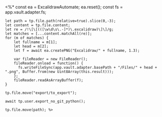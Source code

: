 <%*
	const ea = ExcalidrawAutomate;
	ea.reset();
	const fs = app.vault.adapter.fs;

	let path = tp.file.path(relative=true).slice(0,-3);
	let content = tp.file.content;
	let re = /!\[\[(([\w\d\s\.-]*)\.excalidraw)\]\]/g;
	let matches = [...content.matchAll(re)];
	for (m of matches) {
		let fullname = m[1];
		let head = m[2];
		let f = await ea.createPNG("Excalidraw/" + fullname, 1.3);
		
		var fileReader = new FileReader();
		fileReader.onload = function() {
		  fs.writeFileSync(app.vault.adapter.basePath + "/Files/" + head + ".png", Buffer.from(new Uint8Array(this.result)));
		};
		fileReader.readAsArrayBuffer(f);
	}

	tp.file.move("export/to_export");

	await tp.user.export_no_git_python();
	
	tp.file.move(path); %>